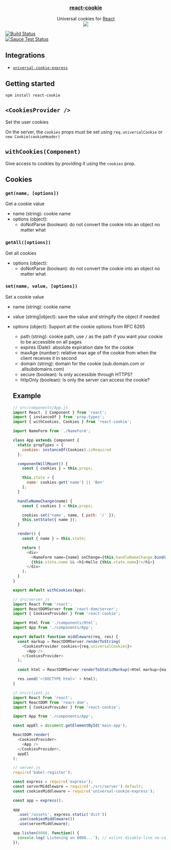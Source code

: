 <h3 align="center">
  <a href="packages/react-cookie">react-cookie</a>
</h3>

<p align="center">
  Universal cookies for <a href="https://facebook.github.io/react">React</a><br />
  <a href="https://badge.fury.io/js/react-cookie"><img src="https://badge.fury.io/js/react-cookie.svg" /></a>
</p>

[![Build Status](https://travis-ci.org/reactivestack/cookies.svg?branch=master)](https://travis-ci.org/reactivestack/cookies)
<br />
[![Sauce Test Status](https://saucelabs.com/browser-matrix/coookies.svg)](https://saucelabs.com/u/coookies)

## Integrations
 - [`universal-cookie-express`](https://www.npmjs.com/package/universal-cookie-express)

## Getting started

`npm install react-cookie`

## `<CookiesProvider />`
Set the user cookies

On the server, the `cookies` props must be set using `req.universalCookie` or `new Cookie(cookieHeader)`

## `withCookies(Component)`
Give access to cookies by providing it using the `cookies` prop.

## Cookies

### `get(name, [options])`
Get a cookie value
 - name (string): cookie name
 - options (object):
   - doNotParse (boolean): do not convert the cookie into an object no matter what

### `getAll([options])`
Get all cookies
 - options (object):
   - doNotParse (boolean): do not convert the cookie into an object no matter what

### `set(name, value, [options])`
Set a cookie value
- name (string): cookie name
- value (string|object): save the value and stringify the object if needed
- options (object): Support all the cookie options from RFC 6265
  - path (string): cookie path, use `/` as the path if you want your cookie to be accessible on all pages
  - expires (Date): absolute expiration date for the cookie
  - maxAge (number): relative max age of the cookie from when the client receives it in second
  - domain (string): domain for the cookie (sub.domain.com or .allsubdomains.com)
  - secure (boolean): Is only accessible through HTTPS?
  - httpOnly (boolean): Is only the server can access the cookie?

  ## Example
  ```js
  // src/components/App.js
  import React, { Component } from 'react';
  import { instanceOf } from 'prop-types';
  import { withCookies, Cookies } from 'react-cookie';

  import NameForm from './NameForm';

  class App extends Component {
    static propTypes = {
      cookies: instanceOf(Cookies).isRequired
    };

    componentWillMount() {
      const { cookies } = this.props;

      this.state = {
        name: cookies.get('name') || 'Ben'
      };
    }

    handleNameChange(name) {
      const { cookies } = this.props;

      cookies.set('name', name, { path: '/' });
      this.setState({ name });
    }

    render() {
      const { name } = this.state;

      return (
        <div>
          <NameForm name={name} onChange={this.handleNameChange.bind(this)} />
          {this.state.name && <h1>Hello {this.state.name}!</h1>}
        </div>
      );
    }
  }

  export default withCookies(App);

  // src/server.js
  import React from 'react';
  import ReactDOMServer from 'react-dom/server';
  import { CookiesProvider } from 'react-cookie';

  import Html from './components/Html';
  import App from './components/App';

  export default function middleware(req, res) {
    const markup = ReactDOMServer.renderToString(
      <CookiesProvider cookies={req.universalCookies}>
        <App />
      </CookiesProvider>
    );

    const html = ReactDOMServer.renderToStaticMarkup(<Html markup={markup} />);

    res.send('<!DOCTYPE html>' + html);
  }

  // src/client.js
  import React from 'react';
  import ReactDOM from 'react-dom';
  import { CookiesProvider } from 'react-cookie';

  import App from './components/App';

  const appEl = document.getElementById('main-app');

  ReactDOM.render(
    <CookiesProvider>
      <App />
    </CookiesProvider>,
    appEl
  );

  // server.js
  require('babel-register');

  const express = require('express');
  const serverMiddleware = require('./src/server').default;
  const cookiesMiddleware = require('universal-cookie-express');

  const app = express();

  app
    .use('/assets', express.static('dist'))
    .use(cookiesMiddleware())
    .use(serverMiddleware);

  app.listen(8080, function() {
    console.log('Listening on 8080...'); // eslint-disable-line no-console
  });

  ```
